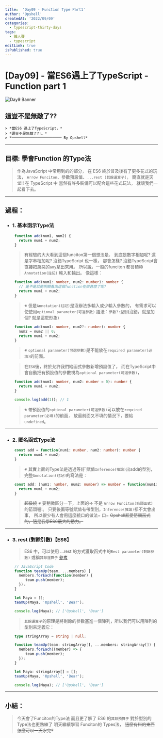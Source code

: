```yaml
---
title:  'Day09 - Function Type Part1'
author: 'Opshell'
createdAt: '2022/09/09'
categories:
  - typescript-thirty-days
tags:
  - 鐵人賽
  - typescript
editLink: true
isPublished: true
---
```


# [Day09] - 當ES6遇上了TypeScript - Function part 1
![Day9 Banner](https://ithelp.ithome.com.tw/upload/images/20220909/20109918lFRthVWEA1.jpg)

## 這豈不是無敵了??
	> *當ES6 遇上了TypeScript，*
	> *這豈不是無敵了?!。*
	> *─────────────────────── By Opshell*

---
## 目標: 學會Function 的Type法
   > 作為JavaScript 中常用到的的部分，
   > 在 ES6 終於普及後有了更多花式的玩法，
   > `Arrow Funciton`、參數預設值、`...rest (其餘運算子)`，
   > 簡直就是天堂!!
   > 在 TypeScript 中 當然有許多裝備可以配合這些花式玩法，
   > 就讓我們一起看下去。

---
## 過程：
- ### 1. 基本函示Type法
   ```javascript
    function add(num1, num2) {
      return num1 + num2;
    }
   ```
   > 有經驗的大大看到這個funciton第一個想法是，
   > 到底是數字相加呢? 還是字串相加呢?
   > 沒錯TypeScript 也一樣，
   > 那會怎樣? 沒錯TypeScript會直接把萬惡的`any`拿出來用。
   > 所以說，一般的funciton 都會積極`Annotation(註記)` 輸入和輸出。
   > 像這樣：

   ```typescript
    function add(num1: number, num2: number): number {
      // 是不是就能明顯看出這個function在做甚麼了呢?
      return num1 + num2;
    }
   ```
   > ※ 但是`Annotation(註記)`是沒辦法多輸入或少輸入參數的，
   >    有需求可以使使用`optional parameter(可選參數)`
   >    語法：`參數?:型別`(沒錯，就是加個? 就是這麼形象)
   ```typescript
    function add(num1: number, num2?: number): number {
      num2 = num2 || 0;
      return num1 + num2;
    }
   ```
   > ※ `optional parameter(可選參數)`是不能放在`required parameter(必填)`的前面。

   > 在`ES6`後，終於允許我們給函式參數新增預設值了，
   > 而在TypeScript中會自動把有預設值的參數視為`optional parameter(可選參數)`，
   ```typescript
    function add(num1: number, num2: number = 0): number {
      return num1 + num2;
    }

    console.log(add(1)); // 1
   ```
   > ※ 帶預設值的`optional parameter(可選參數)`可以放在`required parameter(必填)`的前面，
   >    放最前面又不填的情況下，要給 `undefined`。

---
- ### 2. 匿名函式Type法
   ```typescript
    const add = function(num1: number, num2: number): number {
      return num1 + num2;
    }
   ```
   > ※ 其實上面的Type法是透過等好ˋ賦值`Inference(推論)`出add的型別，
   >    完整`Annotation(註記)`的寫法是：
   ```typescript
    const add: (num1: number, num2: number) => number = function(num1: number, num2: number): number {
      return num1 + num2;
    }
   ```
   > ~~超級繞~~
   > ※ 要稍微區分一下，上面的=> 不是 `Arrow Funciton(箭頭函式)` 的箭頭喔!。
   >    只要後面等號賦值有帶型別，`Inference(推論)`都不太會出事，
   >    所以很少有人會用這麼繞口的做法= 口=
   > ~~Opshell超愛箭頭函式的，這是我學ES6最大的動力。~~

---
- ### 3. rest (剩餘引數)【ES6】
   > ES6 中，可以使用 ...rest 的方式獲取函式中的`Rest parameter(剩餘參數)`
   > 或稱`其餘運算子` [參考](https://ithelp.ithome.com.tw/articles/10214394)
   ```javascript
    // JavaScript Code
    function teamUp(team, ...members) {
      members.forEach(function(member) {
         team.push(member);
      });
    }

    let Maya = [];
    teamUp(Maya, 'Opshell', 'Bear');

    console.log(Maya); // ['Opshell', 'Bear']
   ```
   > `其餘運算子`的原理是將剩餘的參數塞進一個陣列，所以我們可以用陣列的型別來定義它：
   ```typescript
    type stringArray = string | null;

    function teamUp(team: stringArray[], ...members: stringArray[]) {
      members.forEach((member) => {
         team.push(member);
      });
    }

    let Maya: stringArray[] = [];
    teamUp(Maya, 'Opshell', 'Bear');

    console.log(Maya); // ['Opshell', 'Bear']
   ```

---
## 小結：
   > 今天會了Funciton的Type法
   > 而且更了解了 ES6 的`其餘預算子`
   > 對於型別的Type法也更熟練了
   > 明天繼續學習 Funciton的 Types法，
   > ~~這麼有料的東西怎麼可以一天水完?~~
